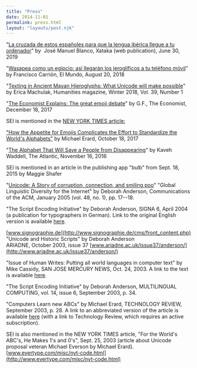 ```yaml
---
title: "Press"
date: 2014-11-01
permalink: press.html
layout: "layouts/post.njk"
---
```


"[La cruzada de estos españoles para que la lengua ibérica llegue a tu ordenador](https://www.xataka.com/otros/cruzada-estos-espanoles-lengua-iberica-llegue-a-tu-ordenador#comments)"
by  José Manuel Blanco, Xataka (web publication), June 30, 2019

"[Wasapea como un egipcio: así llegarán los jeroglíficos a tu teléfono móvil](https://www.elmundo.es/papel/futuro/2018/08/20/5b77042aca4741a06f8b4632.html)"
by Francisco Carrión, El Mundo, August 20, 2018

"[Texting in Ancient Mayan Hieroglyphs: What Unicode will make possible](https://www.neh.gov/humanities/2018/winter/feature/texting-in-ancient-mayan-hieroglyphs)"
by Erica Machulak, Humanities magazine, Winter 2018, Vol. 39, Number 1

"[The Economist Explains: The great emoji debate](https://www.economist.com/the-economist-explains/2017/12/18/the-great-emoji-debate)"
by G.F., The Economist, December 18, 2017

SEI is mentioned in the [NEW YORK TIMES article:](https://mobile.nytimes.com/2017/10/18/magazine/how-the-appetite-for-emojis-complicates-the-effort-to-standardize-the-worlds-alphabets.html)

["How the Appetite for Emojis Complicates the Effort to Standardize the World's Alphabets"](https://mobile.nytimes.com/2017/10/18/magazine/how-the-appetite-for-emojis-complicates-the-effort-to-standardize-the-worlds-alphabets.html)
by Michael Erard, October 18, 2017

"[The Alphabet That Will Save a People from Disappearing](http://www.theatlantic.com/technology/archive/2016/11/the-alphabet-that-will-save-a-people-from-disappearing/506987/)"
by Kaveh Waddell, The Atlantic, November 16, 2016

SEI is mentioned in an article in the publishing app "bulb"
from Sept. 18, 2015 by Maggie Shafer

"[Unicode: A Story of corruption, connection, and smiling poo](https://medium.com/@maggieshafer/unicode-a-story-of-corruption-connection-and-smiling-poo-598295e4af9d)"
"Global Linguistic Diversity for the Internet" by Deborah Anderson, Communications of the ACM, January 2005 (vol. 48, no. 1), pp. 17--18.

"The Script Encoding Initiative" by Deborah Anderson,
SIGNA 6, April 2004 (a publication for typographers in German).
Link to the original English version is available [here](http://www.linguistics.berkeley.edu/~dwanders/SIGNAEnglish.pdf).

[www.signographie.de](http://www.signographie.de/cms/front_content.php)
"Unicode and Historic Scripts" by Deborah Anderson\
ARIADNE, October 2003, issue 37
[www.ariadne.ac.uk/issue37/anderson/](http://www.ariadne.ac.uk/issue37/anderson/)

"Issue of Human Writes: Putting all world languages in computer text" by Mike Cassidy,
SAN JOSE MERCURY NEWS, Oct. 24, 2003. A link to the text is available [here](http://www.siliconvalley.com/mld/siliconvalley/7092371.htm).

"The Script Encoding Initiative" by Deborah Anderson,
MULTILINGUAL COMPUTING, vol. 14, issue 6, September 2003, p. 34.

"Computers Learn new ABCs" by Michael Erard,
TECHNOLOGY REVIEW, September 2003,
p. 28. A link to an abbreviated version of the article is available [here](http://royby.com/?id=P422%3E)
(with a link to Technology Review, which requires an active subscription).

SEI is also mentioned in the NEW YORK TIMES article,
"For the World's ABC's, He Makes 1's and 0's", Sept. 25, 2003
(article about Unicode proposal veteran Michael Everson by Michael Erard).
[www.evertype.com/misc/nyt-code.html](http://www.evertype.com/misc/nyt-code.html)